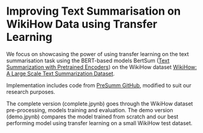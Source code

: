 # Improving Text Summarisation on WikiHow Data using Transfer Learning

We focus on showcasing the power of using transfer learning on the text summarisation task using the BERT-based models BertSum ([Text Summarization with Pretrained Encoders](https://arxiv.org/abs/1908.08345)) on the WikiHow dataset [WikiHow: A Large Scale Text Summarization Dataset](https://arxiv.org/abs/1810.09305).

Implementation includes code from [PreSumm GitHub](https://github.com/nlpyang/PreSumm), modified to suit our research purposes.

The complete version (complete.jpynb) goes through the WikiHow dataset pre-processing, models training and evaluation. The demo version (demo.jpynb) compares the model trained from scratch and our best performing model using transfer learning on a small WikiHow test dataset.
